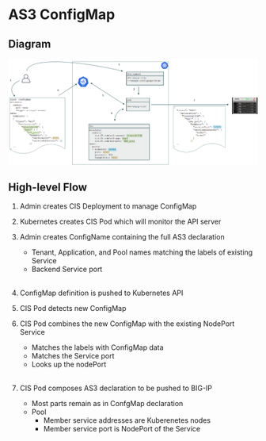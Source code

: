# AS3 ConfigMap

## Diagram

![ConfigMap Diagram](../images/AS3-ConfigMap.png)

## High-level Flow

1. Admin creates CIS Deployment to manage ConfigMap
2. Kubernetes creates CIS Pod which will monitor the API server
3. Admin creates ConfigName containing the full AS3 declaration

    * Tenant, Application, and Pool names matching the labels of existing Service
    * Backend Service port
<br/><br/>

4. ConfigMap definition is pushed to Kubernetes API
5. CIS Pod detects new ConfigMap
6. CIS Pod combines the new ConfigMap with the existing NodePort Service

    * Matches the labels with ConfigMap data
    * Matches the Service port
    * Looks up the nodePort
<br/><br/>

7. CIS Pod composes AS3 declaration to be pushed to BIG-IP

    * Most parts remain as in ConfgMap declaration
    * Pool
      * Member service addresses are Kuberenetes nodes
      * Member service port is NodePort of the Service